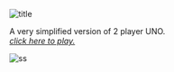 ![title](https://github.com/ravi-kiran-svs/uno-men/assets/41666334/24fb3c1f-b60e-44bd-adf0-67bc88a8bfd3)

A very simplified version of 2 player UNO.<br>
*[click here to play.](https://rk-jain.itch.io/uno-lite?secret=7JYLChSi4oCMBU6oM8GLQW9Fw)*

![ss](https://github.com/ravi-kiran-svs/uno-men/assets/41666334/aeff3603-d4fc-4584-9479-7f0faa2f3d2a)
